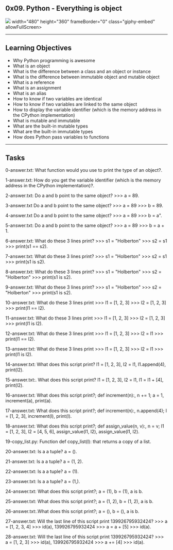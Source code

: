 0x09. Python - Everything is object
---
![](https://giphy.com/embed/wAjfQ9MLUfFjq) width="480" height="360" frameBorder="0" class="giphy-embed" allowFullScreen>

---
Learning Objectives
---
- Why Python programming is awesome
- What is an object
- What is the difference between a class and an object or instance
- What is the difference between immutable object and mutable object
- What is a reference
- What is an assignment
- What is an alias
- How to know if two variables are identical
- How to know if two variables are linked to the same object
- How to display the variable identifier (which is the memory address in the CPython implementation)
- What is mutable and immutable
- What are the built-in mutable types
- What are the built-in immutable types
- How does Python pass variables to functions

---
Tasks
---
0-answer.txt: What function would you use to print the type of an object?.

1-answer.txt: How do you get the variable identifier (which is the memory address in the CPython implementation)?.

2-answer.txt: Do a and b point to the same object? >>> a = 89.

3-answer.txt Do a and b point to the same object? >>> a = 89 >>> b = 89.

4-answer.txt Do a and b point to the same object? >>> a = 89 >>> b = a".

5-answer.txt: Do a and b point to the same object? >>> a = 89 >>> b = a + 1.

6-answer.txt: What do these 3 lines print? >>> s1 = "Holberton" >>> s2 = s1 >>> print(s1 == s2).

7-answer.txt: What do these 3 lines print? >>> s1 = "Holberton" >>> s2 = s1 >>> print(s1 is s2).

8-answer.txt: What do these 3 lines print? >>> s1 = "Holberton" >>> s2 = "Holberton" >>> print(s1 is s2).

9-answer.txt: What do these 3 lines print? >>> s1 = "Holberton" >>> s2 = "Holberton" >>> print(s1 is s2).

10-answer.txt: What do these 3 lines print >>> l1 = [1, 2, 3] >>> l2 = [1, 2, 3] >>> print(l1 == l2).

11-answer.txt: What do these 3 lines print >>> l1 = [1, 2, 3] >>> l2 = [1, 2, 3] >>> print(l1 is l2).

12-answer.txt: What do these 3 lines print >>> l1 = [1, 2, 3] >>> l2 = l1 >>> print(l1 == l2).

13-answer.txt: What do these 3 lines print >>> l1 = [1, 2, 3] >>> l2 = l1 >>> print(l1 is l2).

14-answer.txt: What does this script print? l1 = [1, 2, 3], l2 = l1, l1.append(4), print(l2).

15-answer.txt:. What does this script print? l1 = [1, 2, 3], l2 = l1, l1 = l1 + [4], print(l2).

16-answer.txt: What does this script print?; def increment(n):, n += 1; a = 1, increment(a), print(a).

17-answer.txt: What does this script print?; def increment(n):, n.append(4); l = [1, 2, 3], increment(l), print(l).

18-answer.txt: What does this script print?; def assign_value(n, v):, n = v; l1 = [1, 2, 3], l2 = [4, 5, 6], assign_value(l1, l2), assign_value(l1, l2).

19-copy_list.py: Function def copy_list(l): that returns a copy of a list.

20-answer.txt: Is a a tuple? a = ().

21-answer.txt: Is a a tuple? a = (1, 2).

22-answer.txt: Is a a tuple? a = (1).

23-answer.txt: Is a a tuple? a = (1,).

24-answer.txt: What does this script print?; a = (1), b = (1), a is b.

25-answer.txt: What does this script print?; a = (1, 2), b = (1, 2), a is b.

26-answer.txt:.What does this script print?; a = (), b = (), a is b.

27-answer.txt: Will the last line of this script print 139926795932424? >>> a = [1, 2, 3, 4] >>> id(a), 139926795932424 >>> a = a + [5] >>> id(a).

28-answer.txt: Will the last line of this script print 139926795932424? >>> a = [1, 2, 3] >>> id(a), 139926795932424 >>> a += [4] >>> id(a).